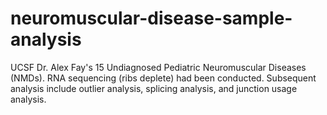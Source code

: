 # neuromuscular-disease-sample-analysis
UCSF Dr. Alex Fay's 15 Undiagnosed Pediatric Neuromuscular Diseases (NMDs). RNA sequencing (ribs deplete) had been conducted. Subsequent analysis include outlier analysis, splicing analysis, and junction usage analysis.
